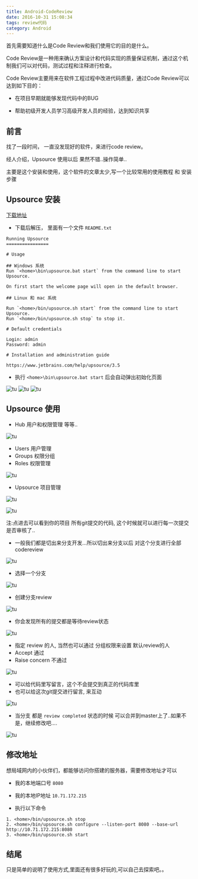 ```yaml
---
title: Android-CodeReview
date: 2016-10-31 15:08:34
tags: review代码
category: Android
---
```


首先需要知道什么是Code Review和我们使用它的目的是什么。

Code Review是一种用来确认方案设计和代码实现的质量保证机制，通过这个机制我们可以对代码，测试过程和注释进行检查。

Code Review主要用来在软件工程过程中改进代码质量，通过Code Review可以达到如下目的：

 - 在项目早期就能够发现代码中的BUG

 - 帮助初级开发人员学习高级开发人员的经验，达到知识共享

<!-- more -->

## 前言

找了一段时间， 一直没发现好的软件，来进行code review。

经人介绍，Upsource 使用以后 果然不错..操作简单..

主要是这个安装和使用，这个软件的文章太少,写一个比较常用的使用教程 和 安装步骤

## Upsource 安装

[下载地址](https://www.jetbrains.com/upsource/download/)

 - 下载后解压， 里面有一个文件 `README.txt`


```file
Running Upsource
================

# Usage

## Windows 系统
Run `<home>\bin\upsource.bat start` from the command line to start Upsource.

On first start the welcome page will open in the default browser.

## Linux 和 mac 系统

Run `<home>/bin/upsource.sh start` from the command line to start Upsource.
Run `<home>/bin/upsource.sh stop` to stop it.

# Default credentials

Login: admin
Password: admin

# Installation and administration guide

https://www.jetbrains.com/help/upsource/3.5
```


 - 执行 `<home>\bin\upsource.bat start` 后会自动弹出初始化页面


![tu](https://skyJinc.github.io/images/codereview/1.png)
![tu](https://skyJinc.github.io/images/codereview/2.png)
![tu](https://skyJinc.github.io/images/codereview/3.png)

## Upsource 使用

 - Hub 用户和权限管理 等等..

![tu](https://skyJinc.github.io/images/codereview/4.png)

 - Users 用户管理
 - Groups 权限分组
 - Roles 权限管理

![tu](https://skyJinc.github.io/images/codereview/5.png)


 - Upsource 项目管理

![tu](https://skyJinc.github.io/images/codereview/6.png) 

![tu](https://skyJinc.github.io/images/codereview/7.png)

注:点进去可以看到你的项目 所有git提交的代码, 这个时候就可以进行每一次提交是否审核了..

 - 一般我们都是切出来分支开发...所以切出来分支以后 对这个分支进行全部codereview

![tu](https://skyJinc.github.io/images/codereview/8.png)

 - 选择一个分支

![tu](https://skyJinc.github.io/images/codereview/9.png)

 - 创建分支review

![tu](https://skyJinc.github.io/images/codereview/10.png)

 - 你会发现所有的提交都是等待review状态

![tu](https://skyJinc.github.io/images/codereview/12.png)

 - 指定 review 的人, 当然也可以通过 分组权限来设置 默认review的人
 - Accept 通过
 - Raise concern  不通过

![tu](https://skyJinc.github.io/images/codereview/11.png)

 - 可以给代码里写留言，这个不会提交到真正的代码库里
 - 也可以给这次git提交进行留言, 来互动

![tu](https://skyJinc.github.io/images/codereview/13.png)

 - 当分支 都是 `review completed` 状态的时候 可以合并到master上了..如果不是，继续修改吧....

![tu](https://skyJinc.github.io/images/codereview/14.png)


## 修改地址

想局域网内的小伙伴们，都能够访问你搭建的服务器，需要修改地址才可以

 - 我的本地端口号 `8080`

 
 - 我的本地IP地址 `10.71.172.215`

 
 - 执行以下命令


```
1. <home>/bin/upsource.sh stop
2. <home>/bin/upsource.sh configure --listen-port 8080 --base-url http://10.71.172.215:8080
3. <home>/bin/upsource.sh start
```

## 结尾

只是简单的说明了使用方式,里面还有很多好玩的,可以自己去探索吧。。
